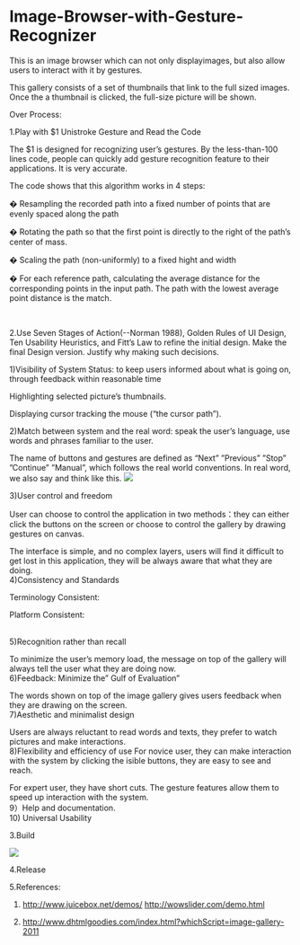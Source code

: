Image-Browser-with-Gesture-Recognizer
=====================================

This is an image browser which can not only displayimages, but also allow users to interact with it by gestures.

This gallery consists of a set of thumbnails that link to the full sized images. Once the a thumbnail is clicked, the full-size picture will be shown.

Over Process:

1.Play with $1 Unistroke Gesture and Read the Code

The $1 is designed for recognizing user’s gestures. By the less-than-100 lines code, people can quickly add gesture recognition feature to their applications. It is very accurate.

The code shows that this algorithm works in 4 steps:

� Resampling the recorded path into a fixed number of points that are evenly spaced along the path

� Rotating the path so that the first point is directly to the right of the path’s center of mass.

� Scaling the path (non-uniformly) to a fixed hight and width

� For each reference path, calculating the average distance for the corresponding points in the input path. The path with the lowest average point distance is the match.

<br>

2.Use Seven Stages of Action(--Norman 1988), Golden Rules of UI Design, Ten Usability Heuristics, and Fitt’s Law to refine the initial design. Make the final Design version. Justify why making such decisions.

1)Visibility of System Status: to keep users informed about what is going on, through feedback within reasonable time

Highlighting selected picture’s thumbnails.

Displaying cursor tracking the mouse (“the cursor path”).
<br>

2)Match between system and the real word: speak the user’s language, use words and phrases familiar to the user.

The name of buttons and gestures are defined as “Next” ”Previous” ”Stop” ”Continue” ”Manual”, which follows the real world conventions. In real word, we also say and think like this.
<img src="https://s3.amazonaws.com/js4153/16.png">

3)User control and freedom

User can choose to control the application in two methods：they can either click the buttons on the screen or choose to control the gallery by drawing gestures on canvas.

The interface is simple, and no complex layers, users will find it difficult to get lost in this application, they will be always aware that what they are doing.
<br>
4)Consistency and Standards

Terminology Consistent:

Platform Consistent:


<br>
5)Recognition rather than recall

To minimize the user’s memory load, the message on top of the gallery will always tell the user what they are doing now. 
<br>
6)Feedback: Minimize the” Gulf of Evaluation”

The words shown on top of the image gallery gives users feedback when they are drawing on the screen.
<br>
7)Aesthetic and minimalist design

Users are always reluctant to read words and texts, they prefer to watch pictures and make interactions. 
<br>
8)Flexibility and efficiency of use
For novice user, they can make interaction with the system by clicking the isible buttons, they are easy to see and reach.

For expert user, they have short cuts. The gesture features allow them to speed up interaction with the system.
<br>
9）Help and documentation.
<br>
10) Universal Usability
<br>

3.Build

<img src="https://s3.amazonaws.com/js4153/17.png">
<br>

4.Release
<br>

5.References:

1) http://www.juicebox.net/demos/  http://wowslider.com/demo.html

2) http://www.dhtmlgoodies.com/index.html?whichScript=image-gallery-2011
